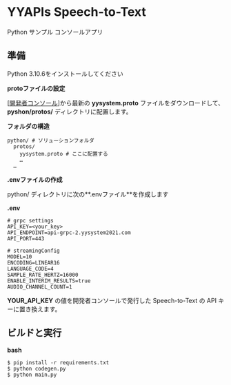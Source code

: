 # YYAPIs Speech-to-Text

Python サンプル コンソールアプリ

## 準備

Python 3.10.6をインストールしてください

**protoファイルの設定**

\[[<u>開発者コンソール</u>](https://api-web.yysystem2021.com)\]から最新の
**yysystem.proto** ファイルをダウンロードして、**pyshon/protos/**
ディレクトリに配置します。

**フォルダの構造**

```
python/ # ソリューションフォルダ
  protos/
    yysystem.proto # ここに配置する
    …
  …
```

**.envファイルの作成**

python/ ディレクトリに次の**.envファイル**を作成します

**.env**

```
# grpc settings
API_KEY=<your_key>
API_ENDPOINT=api-grpc-2.yysystem2021.com
API_PORT=443

# streamingConfig
MODEL=10
ENCODING=LINEAR16
LANGUAGE_CODE=4
SAMPLE_RATE_HERTZ=16000
ENABLE_INTERIM_RESULTS=true
AUDIO_CHANNEL_COUNT=1
```

**YOUR_API_KEY** の値を開発者コンソールで発行した Speech-to-Text の API
キーに置き換えます。

## ビルドと実行

**bash**

```
$ pip install -r requirements.txt
$ python codegen.py
$ python main.py
```
